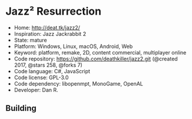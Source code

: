 # Jazz² Resurrection

- Home: http://deat.tk/jazz2/
- Inspiration: Jazz Jackrabbit 2
- State: mature
- Platform: Windows, Linux, macOS, Android, Web
- Keyword: platform, remake, 2D, content commercial, multiplayer online
- Code repository: https://github.com/deathkiller/jazz2.git (@created 2017, @stars 258, @forks 7)
- Code language: C#, JavaScript
- Code license: GPL-3.0
- Code dependency: libopenmpt, MonoGame, OpenAL
- Developer: Dan R.

## Building
